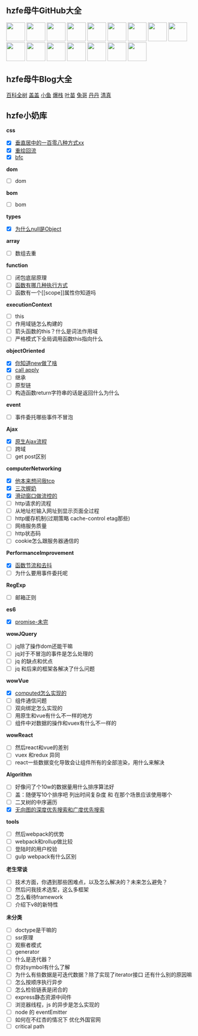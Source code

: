 ## hzfe母牛GitHub大全
<a href="https://github.com/LLawlight"><img src="https://avatars0.githubusercontent.com/u/17525377?v=4&s=400" width="50" height="50" /></a>
<a href="https://github.com/Yiiu"><img src="https://avatars3.githubusercontent.com/u/7876498?v=4&s=400" width="50" height="50" /></a>
<a href="https://github.com/merrynode"><img src="https://avatars1.githubusercontent.com/u/14918579?v=4&s=400" width="50" height="50" /></a>
<a href="https://github.com/volvo18a"><img src="https://avatars2.githubusercontent.com/u/19522954?v=4&s=400" width="50" height="50" /></a>
<a href="https://github.com/hellodigua"><img src="https://avatars1.githubusercontent.com/u/9943164?v=4&s=400" width="50" height="50" /></a>
<a href="https://github.com/Daryl-L"><img src="https://avatars0.githubusercontent.com/u/5457564?v=4&s=400" width="50" height="50" /></a>
<a href="https://github.com/icemirror"><img src="https://avatars2.githubusercontent.com/u/14882452?v=4&s=400" width="50" height="50" /></a>
<a href="https://github.com/xyxiao001"><img src="https://avatars3.githubusercontent.com/u/15681693?v=4&s=400" width="50" height="50" /></a>
<a href="https://github.com/xiaokk06"><img src="https://avatars2.githubusercontent.com/u/12165373?v=4&s=400" width="50" height="50" /></a>
<a href="https://github.com/yinmazuo"><img src="https://avatars1.githubusercontent.com/u/9531951?v=4&s=400" width="50" height="50" /></a>
<a href="https://github.com/Reusjs"><img src="https://avatars3.githubusercontent.com/u/19499958?v=4&s=400" width="50" height="50" /></a>
<a href="https://github.com/Akiq2016"><img src="https://avatars2.githubusercontent.com/u/17002181?v=4&s=400" width="50" height="50" /></a>
<a href="https://github.com/gongpeione"><img src="https://avatars3.githubusercontent.com/u/3984824?v=4&s=400" width="50" height="50" /></a>
<a href="https://github.com/NightCatSama"><img src="https://avatars0.githubusercontent.com/u/13888962?v=4&s=400" width="50" height="50" /></a>
<a href="https://github.com/Taomiaoer"><img src="https://avatars3.githubusercontent.com/u/17794232?v=4&s=400" width="50" height="50" /></a>
<a href="https://github.com/uztg"><img src="https://avatars1.githubusercontent.com/u/17242380?v=4&s=400" width="50" height="50" /></a>

## hzfe母牛Blog大全

[百科全树](https://code.geeku.net/)
[盖盖](https://blog.xyxiao.cn/)
[小鱼](https://blog.wanan.me/)
[爆栈](https://is.daryl.moe/)
[叶苗](https://nightcat.win/)
[兔哥](http://noder.club/)
[丹丹](http://www.funnycoder.cn)
[清真](http://zhaoyuxiang.cn)

## hzfe小奶库

**css**
- [x] [垂直居中的一百零八种方式xx](https://github.com/Akiq2016/hzfe-questions-and-answers/blob/master/css/verticalAlign.md)
- [x] [重绘回流](https://github.com/Akiq2016/hzfe-questions-and-answers/blob/master/css/reflow_repain.md)
- [x] [bfc](https://github.com/Akiq2016/hzfe-questions-and-answers/blob/master/css/cssBFC.md)

**dom**
- [ ] dom

**bom**
- [ ] bom

**types**
- [x] [为什么null是Object](https://github.com/Akiq2016/hzfe-questions-and-answers/blob/master/types/null.md)

**array**
- [ ] 数组去重

**function**
- [ ] 闭包底层原理
- [ ] [函数有哪几种执行方式](https://github.com/Akiq2016/hzfe-questions-and-answers/blob/master/function/functionInvocation)
- [ ] 函数有一个[[scope]]属性你知道吗

**executionContext**
- [ ] this
- [ ] 作用域链怎么构建的
- [ ] 箭头函数的this？什么是词法作用域
- [ ] 严格模式下全局调用函数this指向什么

**objectOriented**
- [x] [你知道new做了啥](https://github.com/Akiq2016/hzfe-questions-and-answers/blob/master/objectOriented/new.md)
- [x] [call apply](https://github.com/Akiq2016/hzfe-questions-and-answers/blob/master/objectOriented/call_apply.md)
- [ ] 继承
- [ ] 原型链
- [ ] 构造函数return字符串的话是返回什么为什么

**event**
- [ ] 事件委托哪些事件不冒泡

**Ajax**
- [x] [原生Ajax流程](https://github.com/Akiq2016/hzfe-questions-and-answers/blob/master/ajax/XMLHttpRequest.md)
- [ ] 跨域
- [ ] get post区别

**computerNetworking**
- [x] [他本来想问我tcp](https://github.com/Akiq2016/hzfe-questions-and-answers/blob/master/computerNetworking/answers.md#传输层有个厉害协议叫tcp惹)
- [x] [三次握奶](https://github.com/Akiq2016/hzfe-questions-and-answers/blob/master/computerNetworking/answers.md#传输层有个厉害协议叫tcp惹)
- [x] [滑动窗口做流控的](https://github.com/Akiq2016/hzfe-questions-and-answers/blob/master/computerNetworking/answers.md#传输层有个厉害协议叫tcp惹)
- [ ] http请求的流程
- [ ] 从地址栏输入网址到显示页面全过程
- [ ] http缓存机制(过期策略 cache-control etag那些)
- [ ] 网络服务质量
- [ ] http状态码
- [ ] cookie怎么跟服务器通信的

**PerformanceImprovement**
- [x] [函数节流和去抖](https://github.com/Akiq2016/hzfe-questions-and-answers/blob/master/PerformanceImprovement/throttle_debounce.md)
- [ ] 为什么要用事件委托呢

**RegExp**
- [ ] 邮箱正则

**es6**
- [x] [promise-未完](https://github.com/Akiq2016/hzfe-questions-and-answers/blob/master/es6/promise.md)

**wowJQuery**
- [ ] jq除了操作dom还能干嘛
- [ ] jq对于不冒泡的事件是怎么处理的
- [ ] jq 的缺点和优点
- [ ] jq 和后来的框架各解决了什么问题

**wowVue**
- [x] [computed怎么实现的](https://github.com/Akiq2016/hzfe-questions-and-answers/blob/master/wowVue/computed.md)
- [ ] 组件通信问题
- [ ] 双向绑定怎么实现的
- [ ] 用原生和vue有什么不一样的地方
- [ ] 组件中对数据的操作和vuex有什么不一样的

**wowReact**
- [ ] 然后react和vue的差别
- [ ] vuex 和redux 异同
- [ ] react一些数据变化导致会让组件所有的全部渲染，用什么来解决

**Algorithm**
- [ ] 好像问了个10w的数据量用什么排序算法好
- [ ] 盖：随便写10个排序吧 列出时间复杂度 和 在那个场景应该使用哪个
- [ ] 二叉树的中序遍历
- [x] [无向图的深度优先搜索和广度优先搜索](https://github.com/Akiq2016/hzfe-questions-and-answers/blob/master/algorithm/graphs.md)

**tools**
- [ ] 然后webpack的优势
- [ ] webpack和rollup做比较
- [ ] 登陆时的用户校验
- [ ] gulp webpack有什么区别

**老生常谈**
- [ ] 技术方面，你遇到那些困难点，以及怎么解决的？未来怎么避免？
- [ ] 然后问我技术选型，这么多框架
- [ ] 怎么看待framework
- [ ] 介绍下v8的新特性

**未分类**
- [ ] doctype是干嘛的
- [ ] ssr原理
- [ ] 观察者模式
- [ ] generator
- [ ] 什么是迭代器？
- [ ] 你对symbol有什么了解
- [ ] 为什么有些数据是可迭代数据？除了实现了iterator接口 还有什么别的原因嘛
- [ ] 怎么按顺序执行异步
- [ ] 怎么检验链表是闭合的
- [ ] express静态资源中间件
- [ ] 浏览器线程，js 的异步是怎么实现的
- [ ] node 的 eventEmitter
- [ ] 如何在不红杏的情况下 优化外国官网
- [ ] critical path
